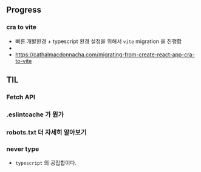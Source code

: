## Progress

### cra to vite

- 빠른 개발환경 + typescript 환경 설정을 위해서 `vite` migration 을 진행함
-
- https://cathalmacdonnacha.com/migrating-from-create-react-app-cra-to-vite

## TIL

### Fetch API

### .eslintcache 가 뭔가

### robots.txt 더 자세히 알아보기

### never type

- `typescript` 의 공집합이다.

